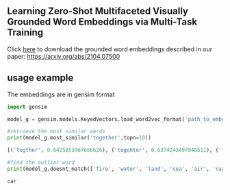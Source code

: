 ## Learning Zero-Shot Multifaceted Visually Grounded Word Embeddings via Multi-Task Training
Click [here](https://unitc-my.sharepoint.com/:f:/g/personal/iighs01_cloud_uni-tuebingen_de/EkHWjuQFBAZKuX5L2Lcg87wByGrYT5okxTVqptdVJnnPaA?e=mGDSro) to download the grounded word embeddings described in our paper: https://arxiv.org/abs/2104.07500

## usage example
The embeddings are in gensim format
```python
import gensim

model_g = gensim.models.KeyedVectors.load_word2vec_format('path_to_embeddings' , binary=True)

#retrieve the most similar words
print(model_g.most_similar('together',topn=10))

[('togther', 0.6425853967666626), ('togehter', 0.6374243497848511), ('togeather', 0.6196791529655457), ('togather', 0.5998020172119141), \n ('togheter', 0.5819681882858276), ('toghether', 0.5738174319267273), ('2gether', 0.5187329053878784), ('togethor', 0.501663088798523), ('gether', 0.49128714203834534), ('toegther', 0.48457157611846924)]

#find the outlier word
print(model_g.doesnt_match(['fire', 'water', 'land', 'sea', 'air', 'car']))

car

```

